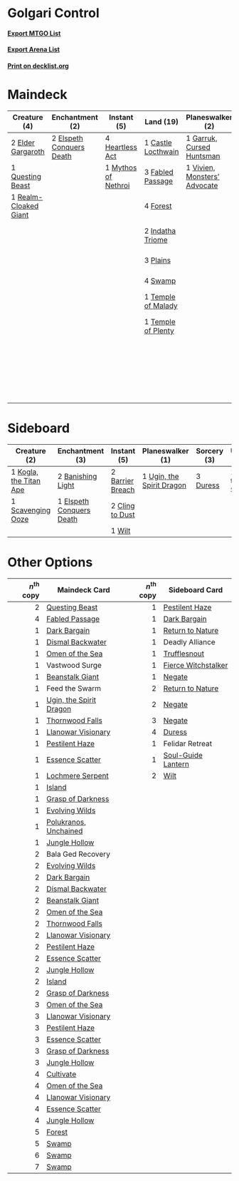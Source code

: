# Golgari Control

#### [Export MTGO List](../collection/Golgari%20Control/Golgari%20Control.txt)
#### [Export Arena List](../collection/Golgari%20Control/Golgari%20Control_arena.txt)
#### [Print on decklist.org](http://decklist.org/?deckmain=4%09Agonizing%20Remorse%0A1%09Bala%20Ged%20Recovery%0A4%09Bloodchief's%20Thirst%0A2%09Branchloft%20Pathway%0A2%09Brightclimb%20Pathway%0A1%09Castle%20Locthwain%0A2%09Crawling%20Barrens%0A3%09Cultivate%0A2%09Elder%20Gargaroth%0A2%09Elspeth%20Conquers%20Death%0A1%09Emeria's%20Call%0A2%09Extinction%20Event%0A3%09Fabled%20Passage%0A4%09Forest%0A1%09Garruk,%20Cursed%20Huntsman%0A1%09Hagra%20Mauling%0A4%09Heartless%20Act%0A2%09Indatha%20Triome%0A1%09Mythos%20of%20Nethroi%0A1%09Nissa%20of%20Shadowed%20Boughs%0A1%09Ondu%20Inversion%0A1%09Pelakka%20Predation%0A3%09Plains%0A1%09Questing%20Beast%0A1%09Realm-Cloaked%20Giant%0A2%09Shatter%20the%20Sky%0A1%09Soul%20Shatter%0A4%09Swamp%0A1%09Temple%20of%20Malady%0A1%09Temple%20of%20Plenty%0A1%09Vivien,%20Monsters'%20Advocate&deckside=2%09Banishing%20Light%0A2%09Barrier%20Breach%0A2%09Cling%20to%20Dust%0A3%09Duress%0A1%09Elspeth%20Conquers%20Death%0A1%09Feed%20the%20Swarm%0A1%09Kogla,%20the%20Titan%20Ape%0A1%09Scavenging%20Ooze%0A1%09Ugin,%20the%20Spirit%20Dragon%0A1%09Wilt)
# Maindeck

|                                          Creature (4)                                          |                                          Enchantment (2)                                          |                                         Instant (5)                                          |                                          Land (19)                                          |                                           Planeswalker (2)                                            |                                         Sorcery (11)                                         |       Unknown (17)       |
|------------------------------------------------------------------------------------------------|---------------------------------------------------------------------------------------------------|----------------------------------------------------------------------------------------------|---------------------------------------------------------------------------------------------|-------------------------------------------------------------------------------------------------------|----------------------------------------------------------------------------------------------|--------------------------|
|2 [Elder Gargaroth](http://gatherer.wizards.com/Pages/Card/Details.aspx?multiverseid=485502)    |2 [Elspeth Conquers Death](http://gatherer.wizards.com/Pages/Card/Details.aspx?multiverseid=476264)|4 [Heartless Act](http://gatherer.wizards.com/Pages/Card/Details.aspx?multiverseid=479611)    |1 [Castle Locthwain](http://gatherer.wizards.com/Pages/Card/Details.aspx?multiverseid=473203)|1 [Garruk, Cursed Huntsman](http://gatherer.wizards.com/Pages/Card/Details.aspx?multiverseid=473153)   |4 [Agonizing Remorse](http://gatherer.wizards.com/Pages/Card/Details.aspx?multiverseid=476334)|1 Bala Ged Recovery       |
|1 [Questing Beast](http://gatherer.wizards.com/Pages/Card/Details.aspx?multiverseid=473133)     |                                                                                                   |1 [Mythos of Nethroi](http://gatherer.wizards.com/Pages/Card/Details.aspx?multiverseid=479617)|3 [Fabled Passage](http://gatherer.wizards.com/Pages/Card/Details.aspx?multiverseid=473206)  |1 [Vivien, Monsters' Advocate](http://gatherer.wizards.com/Pages/Card/Details.aspx?multiverseid=479695)|3 [Cultivate](http://gatherer.wizards.com/Pages/Card/Details.aspx?multiverseid=442154)        |4 Bloodchief's Thirst     |
|1 [Realm-Cloaked Giant](http://gatherer.wizards.com/Pages/Card/Details.aspx?multiverseid=472988)|                                                                                                   |                                                                                              |4 [Forest](http://gatherer.wizards.com/Pages/Card/Details.aspx?multiverseid=439860)          |                                                                                                       |2 [Extinction Event](http://gatherer.wizards.com/Pages/Card/Details.aspx?multiverseid=479608) |2 Branchloft Pathway      |
|                                                                                                |                                                                                                   |                                                                                              |2 [Indatha Triome](http://gatherer.wizards.com/Pages/Card/Details.aspx?multiverseid=479768)  |                                                                                                       |2 [Shatter the Sky](http://gatherer.wizards.com/Pages/Card/Details.aspx?multiverseid=476288)  |2 Brightclimb Pathway     |
|                                                                                                |                                                                                                   |                                                                                              |3 [Plains](http://gatherer.wizards.com/Pages/Card/Details.aspx?multiverseid=439856)          |                                                                                                       |                                                                                              |2 Crawling Barrens        |
|                                                                                                |                                                                                                   |                                                                                              |4 [Swamp](http://gatherer.wizards.com/Pages/Card/Details.aspx?multiverseid=439858)           |                                                                                                       |                                                                                              |1 Emeria's Call           |
|                                                                                                |                                                                                                   |                                                                                              |1 [Temple of Malady](http://gatherer.wizards.com/Pages/Card/Details.aspx?multiverseid=380515)|                                                                                                       |                                                                                              |1 Hagra Mauling           |
|                                                                                                |                                                                                                   |                                                                                              |1 [Temple of Plenty](http://gatherer.wizards.com/Pages/Card/Details.aspx?multiverseid=378537)|                                                                                                       |                                                                                              |1 Nissa of Shadowed Boughs|
|                                                                                                |                                                                                                   |                                                                                              |                                                                                             |                                                                                                       |                                                                                              |1 Ondu Inversion          |
|                                                                                                |                                                                                                   |                                                                                              |                                                                                             |                                                                                                       |                                                                                              |1 Pelakka Predation       |
|                                                                                                |                                                                                                   |                                                                                              |                                                                                             |                                                                                                       |                                                                                              |1 Soul Shatter            |


# Sideboard

|                                          Creature (2)                                           |                                          Enchantment (3)                                          |                                        Instant (5)                                        |                                          Planeswalker (1)                                          |                                   Sorcery (3)                                    |  Unknown (1)   |
|-------------------------------------------------------------------------------------------------|---------------------------------------------------------------------------------------------------|-------------------------------------------------------------------------------------------|----------------------------------------------------------------------------------------------------|----------------------------------------------------------------------------------|----------------|
|1 [Kogla, the Titan Ape](http://gatherer.wizards.com/Pages/Card/Details.aspx?multiverseid=479682)|2 [Banishing Light](http://gatherer.wizards.com/Pages/Card/Details.aspx?multiverseid=405135)       |2 [Barrier Breach](http://gatherer.wizards.com/Pages/Card/Details.aspx?multiverseid=479665)|1 [Ugin, the Spirit Dragon](http://gatherer.wizards.com/Pages/Card/Details.aspx?multiverseid=391948)|3 [Duress](http://gatherer.wizards.com/Pages/Card/Details.aspx?multiverseid=14557)|1 Feed the Swarm|
|1 [Scavenging Ooze](http://gatherer.wizards.com/Pages/Card/Details.aspx?multiverseid=420783)     |1 [Elspeth Conquers Death](http://gatherer.wizards.com/Pages/Card/Details.aspx?multiverseid=476264)|2 [Cling to Dust](http://gatherer.wizards.com/Pages/Card/Details.aspx?multiverseid=476338) |                                                                                                    |                                                                                  |                |
|                                                                                                 |                                                                                                   |1 [Wilt](http://gatherer.wizards.com/Pages/Card/Details.aspx?multiverseid=479696)          |                                                                                                    |                                                                                  |                |


# Other Options

|*n*<sup>th</sup> copy|                                          Maindeck Card                                           |*n*<sup>th</sup> copy|                                        Sideboard Card                                        |
|--------------------:|--------------------------------------------------------------------------------------------------|--------------------:|----------------------------------------------------------------------------------------------|
|                    2|[Questing Beast](http://gatherer.wizards.com/Pages/Card/Details.aspx?multiverseid=473133)         |                    1|[Pestilent Haze](http://gatherer.wizards.com/Pages/Card/Details.aspx?multiverseid=485441)     |
|                    4|[Fabled Passage](http://gatherer.wizards.com/Pages/Card/Details.aspx?multiverseid=473206)         |                    1|[Dark Bargain](http://gatherer.wizards.com/Pages/Card/Details.aspx?multiverseid=442971)       |
|                    1|[Dark Bargain](http://gatherer.wizards.com/Pages/Card/Details.aspx?multiverseid=442971)           |                    1|[Return to Nature](http://gatherer.wizards.com/Pages/Card/Details.aspx?multiverseid=461102)   |
|                    1|[Dismal Backwater](http://gatherer.wizards.com/Pages/Card/Details.aspx?multiverseid=420908)       |                    1|Deadly Alliance                                                                               |
|                    1|[Omen of the Sea](http://gatherer.wizards.com/Pages/Card/Details.aspx?multiverseid=476309)        |                    1|[Trufflesnout](http://gatherer.wizards.com/Pages/Card/Details.aspx?multiverseid=485535)       |
|                    1|Vastwood Surge                                                                                    |                    1|[Fierce Witchstalker](http://gatherer.wizards.com/Pages/Card/Details.aspx?multiverseid=473116)|
|                    1|[Beanstalk Giant](http://gatherer.wizards.com/Pages/Card/Details.aspx?multiverseid=473111)        |                    1|[Negate](http://gatherer.wizards.com/Pages/Card/Details.aspx?multiverseid=423707)             |
|                    1|Feed the Swarm                                                                                    |                    2|[Return to Nature](http://gatherer.wizards.com/Pages/Card/Details.aspx?multiverseid=461102)   |
|                    1|[Ugin, the Spirit Dragon](http://gatherer.wizards.com/Pages/Card/Details.aspx?multiverseid=391948)|                    2|[Negate](http://gatherer.wizards.com/Pages/Card/Details.aspx?multiverseid=423707)             |
|                    1|[Thornwood Falls](http://gatherer.wizards.com/Pages/Card/Details.aspx?multiverseid=405420)        |                    3|[Negate](http://gatherer.wizards.com/Pages/Card/Details.aspx?multiverseid=423707)             |
|                    1|[Llanowar Visionary](http://gatherer.wizards.com/Pages/Card/Details.aspx?multiverseid=485516)     |                    4|[Duress](http://gatherer.wizards.com/Pages/Card/Details.aspx?multiverseid=14557)              |
|                    1|[Pestilent Haze](http://gatherer.wizards.com/Pages/Card/Details.aspx?multiverseid=485441)         |                    1|Felidar Retreat                                                                               |
|                    1|[Essence Scatter](http://gatherer.wizards.com/Pages/Card/Details.aspx?multiverseid=426754)        |                    1|[Soul-Guide Lantern](http://gatherer.wizards.com/Pages/Card/Details.aspx?multiverseid=476488) |
|                    1|[Lochmere Serpent](http://gatherer.wizards.com/Pages/Card/Details.aspx?multiverseid=473157)       |                    2|[Wilt](http://gatherer.wizards.com/Pages/Card/Details.aspx?multiverseid=479696)               |
|                    1|[Island](http://gatherer.wizards.com/Pages/Card/Details.aspx?multiverseid=439857)                 |                     |                                                                                              |
|                    1|[Grasp of Darkness](http://gatherer.wizards.com/Pages/Card/Details.aspx?multiverseid=407595)      |                     |                                                                                              |
|                    1|[Evolving Wilds](http://gatherer.wizards.com/Pages/Card/Details.aspx?multiverseid=426944)         |                     |                                                                                              |
|                    1|[Polukranos, Unchained](http://gatherer.wizards.com/Pages/Card/Details.aspx?multiverseid=476475)  |                     |                                                                                              |
|                    1|[Jungle Hollow](http://gatherer.wizards.com/Pages/Card/Details.aspx?multiverseid=405273)          |                     |                                                                                              |
|                    2|Bala Ged Recovery                                                                                 |                     |                                                                                              |
|                    2|[Evolving Wilds](http://gatherer.wizards.com/Pages/Card/Details.aspx?multiverseid=426944)         |                     |                                                                                              |
|                    2|[Dark Bargain](http://gatherer.wizards.com/Pages/Card/Details.aspx?multiverseid=442971)           |                     |                                                                                              |
|                    2|[Dismal Backwater](http://gatherer.wizards.com/Pages/Card/Details.aspx?multiverseid=420908)       |                     |                                                                                              |
|                    2|[Beanstalk Giant](http://gatherer.wizards.com/Pages/Card/Details.aspx?multiverseid=473111)        |                     |                                                                                              |
|                    2|[Omen of the Sea](http://gatherer.wizards.com/Pages/Card/Details.aspx?multiverseid=476309)        |                     |                                                                                              |
|                    2|[Thornwood Falls](http://gatherer.wizards.com/Pages/Card/Details.aspx?multiverseid=405420)        |                     |                                                                                              |
|                    2|[Llanowar Visionary](http://gatherer.wizards.com/Pages/Card/Details.aspx?multiverseid=485516)     |                     |                                                                                              |
|                    2|[Pestilent Haze](http://gatherer.wizards.com/Pages/Card/Details.aspx?multiverseid=485441)         |                     |                                                                                              |
|                    2|[Essence Scatter](http://gatherer.wizards.com/Pages/Card/Details.aspx?multiverseid=426754)        |                     |                                                                                              |
|                    2|[Jungle Hollow](http://gatherer.wizards.com/Pages/Card/Details.aspx?multiverseid=405273)          |                     |                                                                                              |
|                    2|[Island](http://gatherer.wizards.com/Pages/Card/Details.aspx?multiverseid=439857)                 |                     |                                                                                              |
|                    2|[Grasp of Darkness](http://gatherer.wizards.com/Pages/Card/Details.aspx?multiverseid=407595)      |                     |                                                                                              |
|                    3|[Omen of the Sea](http://gatherer.wizards.com/Pages/Card/Details.aspx?multiverseid=476309)        |                     |                                                                                              |
|                    3|[Llanowar Visionary](http://gatherer.wizards.com/Pages/Card/Details.aspx?multiverseid=485516)     |                     |                                                                                              |
|                    3|[Pestilent Haze](http://gatherer.wizards.com/Pages/Card/Details.aspx?multiverseid=485441)         |                     |                                                                                              |
|                    3|[Essence Scatter](http://gatherer.wizards.com/Pages/Card/Details.aspx?multiverseid=426754)        |                     |                                                                                              |
|                    3|[Grasp of Darkness](http://gatherer.wizards.com/Pages/Card/Details.aspx?multiverseid=407595)      |                     |                                                                                              |
|                    3|[Jungle Hollow](http://gatherer.wizards.com/Pages/Card/Details.aspx?multiverseid=405273)          |                     |                                                                                              |
|                    4|[Cultivate](http://gatherer.wizards.com/Pages/Card/Details.aspx?multiverseid=442154)              |                     |                                                                                              |
|                    4|[Omen of the Sea](http://gatherer.wizards.com/Pages/Card/Details.aspx?multiverseid=476309)        |                     |                                                                                              |
|                    4|[Llanowar Visionary](http://gatherer.wizards.com/Pages/Card/Details.aspx?multiverseid=485516)     |                     |                                                                                              |
|                    4|[Essence Scatter](http://gatherer.wizards.com/Pages/Card/Details.aspx?multiverseid=426754)        |                     |                                                                                              |
|                    4|[Jungle Hollow](http://gatherer.wizards.com/Pages/Card/Details.aspx?multiverseid=405273)          |                     |                                                                                              |
|                    5|[Forest](http://gatherer.wizards.com/Pages/Card/Details.aspx?multiverseid=439860)                 |                     |                                                                                              |
|                    5|[Swamp](http://gatherer.wizards.com/Pages/Card/Details.aspx?multiverseid=439858)                  |                     |                                                                                              |
|                    6|[Swamp](http://gatherer.wizards.com/Pages/Card/Details.aspx?multiverseid=439858)                  |                     |                                                                                              |
|                    7|[Swamp](http://gatherer.wizards.com/Pages/Card/Details.aspx?multiverseid=439858)                  |                     |                                                                                              |

